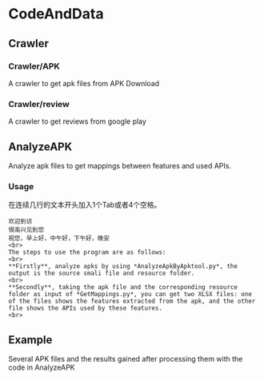 # CodeAndData
## Crawler
### Crawler/APK
A crawler to get apk files from APK Download
### Crawler/review
  A crawler to get reviews from google play
<br>
## AnalyzeAPK
Analyze apk files to get mappings between features and used APIs.
    
### Usage
在连续几行的文本开头加入1个Tab或者4个空格。

    欢迎到访
    很高兴见到您
    祝您，早上好，中午好，下午好，晚安
    <br>
    The steps to use the program are as follows:
    <br>
    **Firstly**, analyze apks by using *AnalyzeApkByApktool.py*, the output is the source smali file and resource folder.
    <br>
    **Secondly**, taking the apk file and the corresponding resource folder as input of *GetMappings.py*, you can get two XLSX files: one of the files shows the features extracted from the apk, and the other file shows the APIs used by these features.
    <br>
  
  
## Example
Several APK files and the results gained after processing them with the code in AnalyzeAPK
